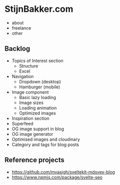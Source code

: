 # StijnBakker.com

- about
- freelance
- other


## Backlog
- Topics of Interest section
    - Structure
    - Excel
- Navigation
    - Dropdown (desktop)
    - Hamburger (mobile)
- Image component
    - Basic lazy loading
    - Image sizes
    - Loading animation
    - Optimized images
- Inspiration section
- Superfeed
- OG image support in blog
- OG image generator
- Optimised images and cloudinary
- Category and tags for blog posts



## Reference projects
- https://github.com/mvasigh/sveltekit-mdsvex-blog
- https://www.npmjs.com/package/svelte-seo
